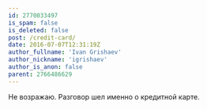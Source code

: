 ```yaml
---
id: 2770033497
is_spam: false
is_deleted: false
post: /credit-card/
date: 2016-07-07T12:31:19Z
author_fullname: 'Ivan Grishaev'
author_nickname: 'igrishaev'
author_is_anon: false
parent: 2766486629
---
```


<p>Не возражаю. Разговор шел именно о кредитной карте.</p>
